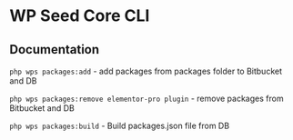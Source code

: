 # WP Seed Core CLI

## Documentation

`php wps packages:add` - add packages from packages folder to Bitbucket and DB

`php wps packages:remove elementor-pro plugin` - remove packages from Bitbucket and DB

`php wps packages:build` - Build packages.json file from DB
